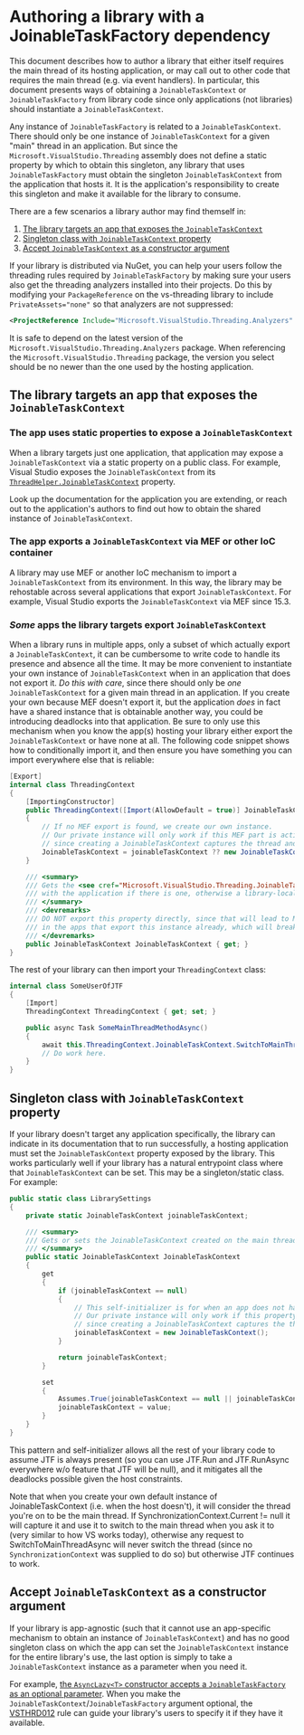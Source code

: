 # Authoring a library with a JoinableTaskFactory dependency

This document describes how to author a library that either itself requires the main thread of its hosting application, or may call out to other code that requires the main thread (e.g. via event handlers). In particular, this document presents ways of obtaining a `JoinableTaskContext` or `JoinableTaskFactory` from library code since only applications (not libraries) should instantiate a `JoinableTaskContext`.

Any instance of `JoinableTaskFactory` is related to a `JoinableTaskContext`. There should only be one instance of `JoinableTaskContext` for a given "main" thread in an application. But since the `Microsoft.VisualStudio.Threading` assembly does not define a static property by which to obtain this singleton, any library that uses `JoinableTaskFactory` must obtain the singleton `JoinableTaskContext` from the application that hosts it. It is the application's responsibility to create this singleton and make it available for the library to consume.

There are a few scenarios a library author may find themself in:

1. [The library targets an app that exposes the `JoinableTaskContext`](#appoffers)
1. [Singleton class with `JoinableTaskContext` property](#singleton)
1. [Accept `JoinableTaskContext` as a constructor argument](#ctor)

If your library is distributed via NuGet, you can help your users follow the threading rules required by `JoinableTaskFactory` by
making sure your users also get the threading analyzers installed into their projects. Do this by modifying your `PackageReference` on the vs-threading library to include `PrivateAssets="none"` so that analyzers are not suppressed:

```xml
<ProjectReference Include="Microsoft.VisualStudio.Threading.Analyzers" Version="[latest-stable-version]" PrivateAssets="none" />
```

It is safe to depend on the latest version of the `Microsoft.VisualStudio.Threading.Analyzers` package.
When referencing the `Microsoft.VisualStudio.Threading` package, the version you select should be no newer than the one used by the hosting application.

## <a name="appoffers"></a>The library targets an app that exposes the `JoinableTaskContext`

### The app uses static properties to expose a `JoinableTaskContext`

When a library targets just one application, that application may expose a `JoinableTaskContext` via a static property on a public class.
For example, Visual Studio exposes the `JoinableTaskContext` from its [`ThreadHelper.JoinableTaskContext`](https://docs.microsoft.com/en-us/dotnet/api/microsoft.visualstudio.shell.threadhelper.joinabletaskcontext?view=visualstudiosdk-2017) property.

Look up the documentation for the application you are extending, or reach out to the application's authors to find out how to obtain the shared instance of `JoinableTaskContext`.

### The app exports a `JoinableTaskContext` via MEF or other IoC container

A library may use MEF or another IoC mechanism to import a `JoinableTaskContext` from its environment. In this way, the library may be rehostable across several applications that export `JoinableTaskContext`.
For example, Visual Studio exports the `JoinableTaskContext` via MEF since 15.3.

### *Some* apps the library targets export `JoinableTaskContext`

When a library runs in multiple apps, only a subset of which actually export a `JoinableTaskContext`, it can be cumbersome to write code to handle its presence and absence all the time. It may be more convenient to instantiate your own instance of `JoinableTaskContext` when in an application that does not export it. *Do this with care*, since there should only be *one* `JoinableTaskContext` for a given main thread in an application. If you create your own because MEF doesn't export it, but the application *does* in fact have a shared instance that is obtainable another way, you could be introducing deadlocks into that application. Be sure to only use this mechanism when you know the app(s) hosting your library either export the `JoinableTaskContext` or have none at all. The following code snippet shows how to conditionally import it, and then ensure you have something you can import everywhere else that is reliable:

```cs
[Export]
internal class ThreadingContext
{
    [ImportingConstructor]
    public ThreadingContext([Import(AllowDefault = true)] JoinableTaskContext joinableTaskContext)
    {
        // If no MEF export is found, we create our own instance.
        // Our private instance will only work if this MEF part is activated on the main thread of the application
        // since creating a JoinableTaskContext captures the thread and SynchronizationContext.
        JoinableTaskContext = joinableTaskContext ?? new JoinableTaskContext();
    }

    /// <summary>
    /// Gets the <see cref="Microsoft.VisualStudio.Threading.JoinableTaskContext" /> associated
    /// with the application if there is one, otherwise a library-local instance.
    /// </summary>
    /// <devremarks>
    /// DO NOT export this property directly, since that will lead to MEF observing TWO exports
    /// in the apps that export this instance already, which will break everyone using this MEF export.
    /// </devremarks>
    public JoinableTaskContext JoinableTaskContext { get; }
}
```

The rest of your library can then import your `ThreadingContext` class:

```cs
internal class SomeUserOfJTF
{
    [Import]
    ThreadingContext ThreadingContext { get; set; }

    public async Task SomeMainThreadMethodAsync()
    {
        await this.ThreadingContext.JoinableTaskContext.SwitchToMainThreadAsync();
        // Do work here.
    }
}
```

## <a name="singleton"></a>Singleton class with `JoinableTaskContext` property

If your library doesn't target any application specifically, the library can indicate in its documentation that to run successfully, a hosting application must set the `JoinableTaskContext` property exposed by the library. This works particularly well if your library has a natural entrypoint class where that `JoinableTaskContext` can be set. This may be a singleton/static class. For example:

```cs
public static class LibrarySettings
{
    private static JoinableTaskContext joinableTaskContext;

    /// <summary>
    /// Gets or sets the JoinableTaskContext created on the main thread of the application hosting this library.
    /// </summary>
    public static JoinableTaskContext JoinableTaskContext
    {
        get
        {
            if (joinableTaskContext == null)
            {
                // This self-initializer is for when an app does not have a `JoinableTaskContext` to pass to the library.
                // Our private instance will only work if this property getter first runs on the main thread of the application
                // since creating a JoinableTaskContext captures the thread and SynchronizationContext.
                joinableTaskContext = new JoinableTaskContext();
            }

            return joinableTaskContext;
        }

        set
        {
            Assumes.True(joinableTaskContext == null || joinableTaskContext == value, "This property has already been set to another value or is set after its value has been retrieved with a self-created value. Set this property once, before it is used elsewhere.");
            joinableTaskContext = value;
        }
    }
}
```

This pattern and self-initializer allows all the rest of your library code to assume JTF is always present (so you can use JTF.Run and JTF.RunAsync everywhere w/o feature that JTF will be null), and it mitigates all the deadlocks possible given the host constraints.

Note that when you create your own default instance of JoinableTaskContext (i.e. when the host doesn't), it will consider the thread you're on to be the main thread. If SynchronizationContext.Current != null it will capture it and use it to switch to the main thread when you ask it to (very similar to how VS works today), otherwise any request to SwitchToMainThreadAsync will never switch the thread (since no `SynchronizationContext` was supplied to do so) but otherwise JTF continues to work.

## <a name="ctor"></a>Accept `JoinableTaskContext` as a constructor argument

If your library is app-agnostic (such that it cannot use an app-specific mechanism to obtain an instance of `JoinableTaskContext`) and has no good singleton class on which the app can set the `JoinableTaskContext` instance for the entire library's use, the last option is simply to take a `JoinableTaskContext` instance as a parameter when you need it.

For example, [the `AsyncLazy<T>` constructor accepts a `JoinableTaskFactory` as an optional parameter](https://github.com/Microsoft/vs-threading/blob/027bff027c829cab6be54dbd15551d763199ebf0/src/Microsoft.VisualStudio.Threading/AsyncLazy.cs#L60).
When you make the `JoinableTaskContext`/`JoinableTaskFactory` argument optional, the [VSTHRD012](analyzers/VSTHRD012.md) rule can guide your library's users to specify it if they have it available.
